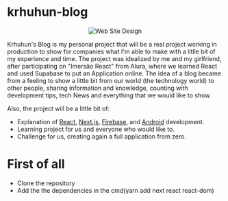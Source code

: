 # krhuhun-blog

<div align="center">
    <img src="https://cdn.discordapp.com/attachments/736728535623925792/938348849020424262/unknown.png" alt="Web Site Design"/>  
</div>
<p>
Krhuhun's Blog is my personal project that will be a real project working in production to show for companies what I'm able to make with a litlle bit of my experience and time. The project was idealized by me and my girlfriend, after participating on "Imersão React" from Alura, where we learned React and used Supabase to put an Application online. The idea of a blog became from a feeling to show a little bit from our world (the technology world) to other people, sharing information and knowledge, counting with development tips, tech News and everything that we would like to show. 
</p>

Also, the project will be a little bit of:

<ul>
  <li>Explanation of 
    <a href="https://pt-br.reactjs.org">React</a>, 
    <a href="https://nextjs.org">Next.js</a>, 
    <a href="https://firebase.google.com/">Firebase</a>, 
    and <a href="https://developer.android.com/?hl=pt-br">Android</a> development.
  </li>
  <li>Learning project for us and everyone who would like to.</li>
  <li>Challenge for us, creating again a full application from zero.</li>
</ul>

<h1>First of all</h1>
<ul>
    <li>Clone the repository</li>
    <li>Add the the dependencies in the cmd(yarn add next react react-dom)</li>
</ul>
